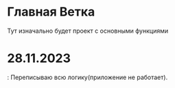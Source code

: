 # Главная Ветка

Тут изначально будет проект с основными функциями

# 28.11.2023

:  Переписываю всю логику(приложение не работает).
